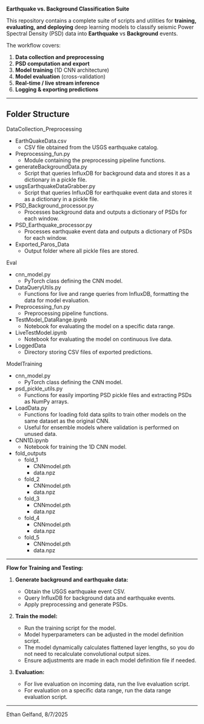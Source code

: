 **Earthquake vs. Background Classification Suite**

This repository contains a complete suite of scripts and utilities for **training, evaluating, and deploying** deep learning models to classify seismic Power Spectral Density (PSD) data into **Earthquake** vs **Background** events.

The workflow covers:
1. **Data collection and preprocessing**
2. **PSD computation and export**
3. **Model training** (1D CNN architecture)
4. **Model evaluation** (cross-validation)
5. **Real-time / live stream inference**
6. **Logging & exporting predictions**

---

Folder Structure
----------------

DataCollection_Preprocessing  
- EarthQuakeData.csv  
    - CSV file obtained from the USGS earthquake catalog.  
- Preprocessing_fun.py  
    - Module containing the preprocessing pipeline functions.  
- generateBackgroundData.py  
    - Script that queries InfluxDB for background data and stores it as a dictionary in a pickle file.  
- usgsEarthquakeDataGrabber.py  
    - Script that queries InfluxDB for earthquake event data and stores it as a dictionary in a pickle file.  
- PSD_Background_processor.py  
    - Processes background data and outputs a dictionary of PSDs for each window.  
- PSD_Earthquake_processor.py  
    - Processes earthquake event data and outputs a dictionary of PSDs for each window.  
- Exported_Paros_Data  
    - Output folder where all pickle files are stored.  

Eval  
- cnn_model.py  
    - PyTorch class defining the CNN model.  
- DataQueryUtils.py  
    - Functions for live and range queries from InfluxDB, formatting the data for model evaluation.  
- Preprocessing_fun.py  
    - Preprocessing pipeline functions.  
- TestModel_DataRange.ipynb  
    - Notebook for evaluating the model on a specific data range.  
- LiveTestModel.ipynb  
    - Notebook for evaluating the model on continuous live data.  
- LoggedData  
    - Directory storing CSV files of exported predictions.  

ModelTraining  
- cnn_model.py  
    - PyTorch class defining the CNN model.  
- psd_pickle_utils.py  
    - Functions for easily importing PSD pickle files and extracting PSDs as NumPy arrays.  
- LoadData.py  
    - Functions for loading fold data splits to train other models on the same dataset as the original CNN.  
    - Useful for ensemble models where validation is performed on unused data.  
- CNN1D.ipynb  
    - Notebook for training the 1D CNN model.  
- fold_outputs  
    - fold_1  
        - CNNmodel.pth  
        - data.npz  
    - fold_2  
        - CNNmodel.pth  
        - data.npz  
    - fold_3  
        - CNNmodel.pth  
        - data.npz  
    - fold_4  
        - CNNmodel.pth  
        - data.npz  
    - fold_5  
        - CNNmodel.pth  
        - data.npz  


---

**Flow for Training and Testing:**

1. **Generate background and earthquake data:**  
    - Obtain the USGS earthquake event CSV.  
    - Query InfluxDB for background data and earthquake events.  
    - Apply preprocessing and generate PSDs.  

2. **Train the model:**  
    - Run the training script for the model.  
    - Model hyperparameters can be adjusted in the model definition script.  
    - The model dynamically calculates flattened layer lengths, so you do not need to recalculate convolutional output sizes.  
    - Ensure adjustments are made in each model definition file if needed.  

3. **Evaluation:**  
    - For live evaluation on incoming data, run the live evaluation script.  
    - For evaluation on a specific data range, run the data range evaluation script.  

---

Ethan Gelfand, 8/7/2025
